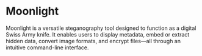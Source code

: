 # Moonlight
Moonlight is a versatile steganography tool designed to function as a digital Swiss Army knife. It enables users to display metadata, embed or extract hidden data, convert image formats, and encrypt files—all through an intuitive command-line interface.
